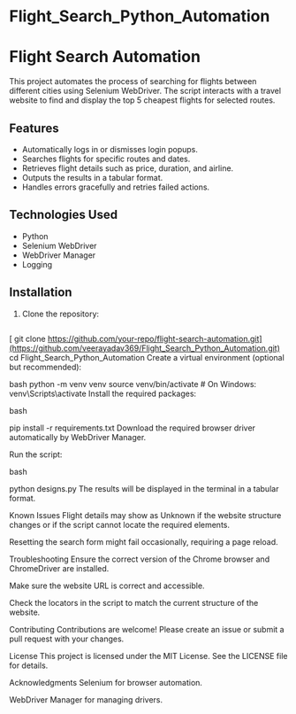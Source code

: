 # Flight_Search_Python_Automation

# Flight Search Automation

This project automates the process of searching for flights between different cities using Selenium WebDriver. The script interacts with a travel website to find and display the top 5 cheapest flights for selected routes.

## Features
- Automatically logs in or dismisses login popups.
- Searches flights for specific routes and dates.
- Retrieves flight details such as price, duration, and airline.
- Outputs the results in a tabular format.
- Handles errors gracefully and retries failed actions.

## Technologies Used
- Python
- Selenium WebDriver
- WebDriver Manager
- Logging

## Installation

1. Clone the repository:
   ```bash
 [  git clone https://github.com/your-repo/flight-search-automation.git](https://github.com/veerayadav369/Flight_Search_Python_Automation.git)
   cd Flight_Search_Python_Automation
Create a virtual environment (optional but recommended):

bash
python -m venv venv
source venv/bin/activate  # On Windows: venv\Scripts\activate
Install the required packages:

bash

pip install -r requirements.txt
Download the required browser driver automatically by WebDriver Manager.


Run the script:

bash

python designs.py
The results will be displayed in the terminal in a tabular format.

Known Issues
Flight details may show as Unknown if the website structure changes or if the script cannot locate the required elements.

Resetting the search form might fail occasionally, requiring a page reload.

Troubleshooting
Ensure the correct version of the Chrome browser and ChromeDriver are installed.

Make sure the website URL is correct and accessible.

Check the locators in the script to match the current structure of the website.

Contributing
Contributions are welcome! Please create an issue or submit a pull request with your changes.

License
This project is licensed under the MIT License. See the LICENSE file for details.

Acknowledgments
Selenium for browser automation.

WebDriver Manager for managing drivers.

